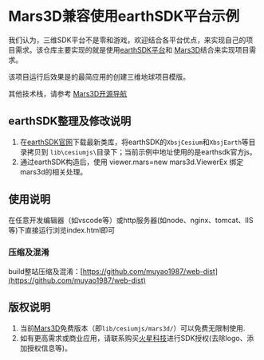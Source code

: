 # Mars3D兼容使用earthSDK平台示例

 我们认为，三维SDK平台不是零和游戏，欢迎结合各平台优点，来实现自己的项目需求。该仓库主要实现的就是使用[earthSDK平台](https://www.earthsdk.com)和 [Mars3D](http://cesium.marsgis.cn)结合来实现项目需求。

  该项目运行后效果是的最简应用的创建三维地球项目模版。
   

  其他技术栈，请参考 [Mars3D开源导航](https://github.com/marsgis/MarsGIS-for-Cesium)


## earthSDK整理及修改说明
1. 在[earthSDK官网](https://www.earthsdk.com)下载最新类库，将earthSDK的`XbsjCesium`和`XbsjEarth`等目录拷贝到 `lib\cesiumjs\`目录下；当前示例中地址使用的是earthsdk官方js。
2. 通过earthSDK构造后，使用 viewer.mars=new mars3d.ViewerEx 绑定mars3d的相关处理。




## 使用说明
 在任意开发编辑器（如vscode等）或http服务器(如node、nginx、tomcat、IIS等)下直接运行浏览index.html即可



### 压缩及混淆
 build整站压缩及混淆：[https://github.com/muyao1987/web-dist](https://github.com/muyao1987/web-dist)

 

  
 ## 版权说明
1. 当前[Mars3D](http://cesium.marsgis.cn)免费版本（即`lib/cesiumjs/mars3d/`）可以免费无限制使用.
2. 如有更高需求或商业应用，请联系购买[火星科技](http://cesium.marsgis.cn)进行SDK授权(去除logo、添加授权信息等)。 

